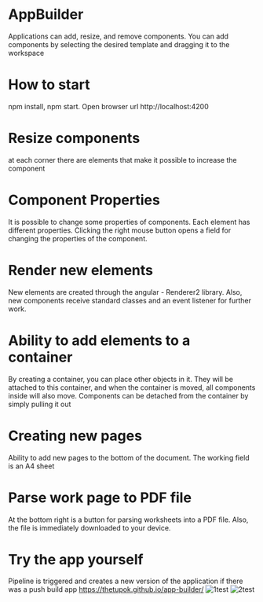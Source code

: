 # AppBuilder

Applications can add, resize, and remove components. You can add components by selecting the desired template and dragging it to the workspace

# How to start

npm install, npm start. Open browser url http://localhost:4200

# Resize components

at each corner there are elements that make it possible to increase the component

# Component Properties

It is possible to change some properties of components. Each element has different properties. Clicking the right mouse button opens a field for changing the properties of the component.

# Render new elements

New elements are created through the angular - Renderer2 library. Also, new components receive standard classes and an event listener for further work.

# Ability to add elements to a container

By creating a container, you can place other objects in it. They will be attached to this container, and when the container is moved, all components inside will also move. Components can be detached from the container by simply pulling it out

# Creating new pages

Ability to add new pages to the bottom of the document. The working field is an A4 sheet

# Parse work page to PDF file

At the bottom right is a button for parsing worksheets into a PDF file. Also, the file is immediately downloaded to your device.

# Try the app yourself

Pipeline is triggered and creates a new version of the application if there was a push build app
https://thetupok.github.io/app-builder/
![1test](https://user-images.githubusercontent.com/65355616/192362311-cd473d09-1c45-47dc-b789-813e59a0c60a.gif)
![2test](https://user-images.githubusercontent.com/65355616/192362321-0fc44175-a3f4-4e6f-a266-7cabaa37c5b9.gif)


